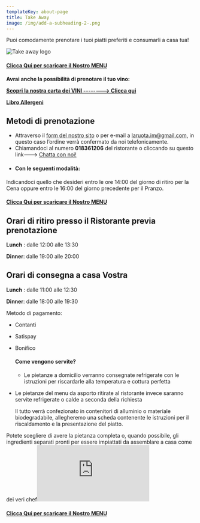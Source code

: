 ```yaml
---
templateKey: about-page
title: Take Away
image: /img/add-a-subheading-2-.png
---
```

Puoi comodamente prenotare i tuoi piatti preferiti e consumarli a casa tua!

![Take away logo](/img/la-ruota-take-away.png)

#### **[Clicca Qui per scaricare il Nostro MENU](https://laruotaimperia.com/img/menu_gennaio2021)**

[](https://laruotaimperia.com/img/menu_gennaio2021)[](https://laruotaimperia.com/news/2020-12-27-capodanno-2020/)[](https://laruotaimperia.com/img/menu_ottobre2020.pdf)**Avrai anche la possibilità di prenotare il tuo vino:**[](https://laruotaimperia.com/news/2020-05-20-carta-dei-vini/)

**[Scopri la nostra carta dei VINI --------> Clicca qui](https://laruotaimperia.com/news/2020-05-20-carta-dei-vini/)**

[](https://laruotaimperia.com/news/2020-05-20-carta-dei-vini/)**[Libro Allergeni](https://laruotaimperia.com/img/Allergeni_ruota.pdf)**

## [](hattps://la_ruota.netlify.com/img/takeawayLa_ruota2.pdf)Metodi di prenotazione

* Attraverso il [form del nostro sito](/contatti) o per e-mail a [](mailto:info@laruotaimperia.com)laruota.im@gmail.com, in questo caso l’ordine verrà confermato da noi telefonicamente.
* Chiamandoci al numero **018361206** del ristorante o cliccando su questo link---> [Chatta con noi!](https://wa.me/39018361206)
* #### Con le seguenti modalità:

Indicandoci quello che desideri entro le ore 14:00 del giorno di ritiro per la Cena oppure entro le 16:00 del giorno precedente per il Pranzo.[](https://laruotaimperia.com/img/menu_ottobre2020.pdf)[](https://laruotaimperia.com/img/menu_gennaio2021.pdf)

#### **[Clicca Qui per scaricare il Nostro MENU](https://laruotaimperia.com/img/menu_gennaio2021.pdf)**

## [](https://laruotaimperia.com/img/menu_gennaio2021.pdf)[](https://laruotaimperia.com/news/2020-12-27-capodanno-2020/)[](https://laruotaimperia.com/img/menu_ottobre2020.pdf)Orari di ritiro presso il Ristorante previa prenotazione

**Lunch** : dalle 12:00 alle 13:30

**Dinner**: dalle 19:00 alle 20:00

## [](https://laruotaimperia.com/img/menu_ottobre2020.pdf)Orari di consegna a casa Vostra

**Lunch** : dalle 11:00 alle 12:30

**Dinner**: dalle 18:00 alle 19:30

Metodo di pagamento:

* Contanti
* Satispay
* Bonifico

  #### Come vengono servite?

  * Le pietanze a domicilio verranno consegnate refrigerate con le istruzioni per riscardarle alla temperatura e cottura perfetta
* Le pietanze del menu da asporto ritirate al ristorante invece saranno servite refrigerate o calde a seconda della richiesta 

  Il tutto verrà confezionato in contenitori di alluminio o materiale biodegradabile, allegheremo una scheda contenente le istruzioni per il riscaldamento e la presentazione del piatto.

Potete scegliere di avere la pietanza completa o, quando possibile, gli ingredienti separati pronti per essere impiattati da assemblare a casa come dei veri chef![](https://laruotaimperia.com/img/menu_ottobre2020.pdf)

#### **[Clicca Qui per scaricare il Nostro MENU](https://laruotaimperia.com/img/menu_ottobre2020.pdf)**